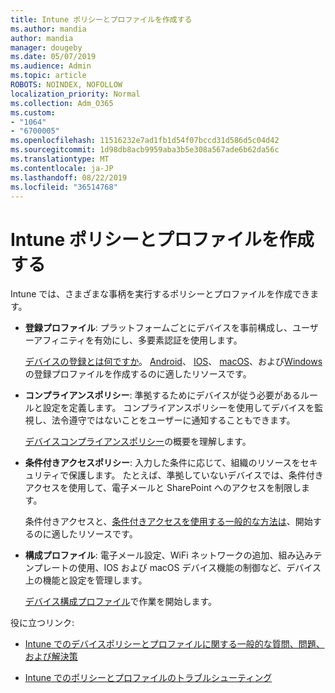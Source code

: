 ```yaml
---
title: Intune ポリシーとプロファイルを作成する
ms.author: mandia
author: mandia
manager: dougeby
ms.date: 05/07/2019
ms.audience: Admin
ms.topic: article
ROBOTS: NOINDEX, NOFOLLOW
localization_priority: Normal
ms.collection: Adm_O365
ms.custom:
- "1064"
- "6700005"
ms.openlocfilehash: 11516232e7ad1fb1d54f07bccd31d586d5c04d42
ms.sourcegitcommit: 1d98db8acb9959aba3b5e308a567ade6b62da56c
ms.translationtype: MT
ms.contentlocale: ja-JP
ms.lasthandoff: 08/22/2019
ms.locfileid: "36514768"
---
```

# <a name="creating-intune-policy-and-profiles"></a>Intune ポリシーとプロファイルを作成する

Intune では、さまざまな事柄を実行するポリシーとプロファイルを作成できます。

- **登録プロファイル**: プラットフォームごとにデバイスを事前構成し、ユーザーアフィニティを有効にし、多要素認証を使用します。

  [デバイスの登録とは何ですか](https://docs.microsoft.com/intune/device-enrollment)。 [Android](https://docs.microsoft.com/intune/android-enroll)、 [IOS](https://docs.microsoft.com/intune/ios-enroll)、 [macOS](https://docs.microsoft.com/intune/macos-enroll)、および[Windows](https://docs.microsoft.com/intune/windows-enrollment-methods)の登録プロファイルを作成するのに適したリソースです。

- **コンプライアンスポリシー**: 準拠するためにデバイスが従う必要があるルールと設定を定義します。 コンプライアンスポリシーを使用してデバイスを監視し、法令遵守ではないことをユーザーに通知することもできます。

  [デバイスコンプライアンスポリシー](https://docs.microsoft.com/intune/device-compliance-get-started)の概要を理解します。
- **条件付きアクセスポリシー**: 入力した条件に応じて、組織のリソースをセキュリティで保護します。 たとえば、準拠していないデバイスでは、条件付きアクセスを使用して、電子メールと SharePoint へのアクセスを制限します。

  条件付きアクセスと、[条件付きアクセスを使用する一般的な方法](https://docs.microsoft.com/intune/conditional-access-intune-common-ways-use)[は](https://docs.microsoft.com/intune/conditional-access)、開始するのに適したリソースです。

- **構成プロファイル**: 電子メール設定、WiFi ネットワークの追加、組み込みテンプレートの使用、IOS および macOS デバイス機能の制御など、デバイス上の機能と設定を管理します。

  [デバイス構成プロファイル](https://docs.microsoft.com/intune/device-profiles)で作業を開始します。

役に立つリンク:

- [Intune でのデバイスポリシーとプロファイルに関する一般的な質問、問題、および解決策](https://docs.microsoft.com/intune/device-profile-troubleshoot)

- [Intune でのポリシーとプロファイルのトラブルシューティング](https://docs.microsoft.com/intune/troubleshoot-policies-in-microsoft-intune)
